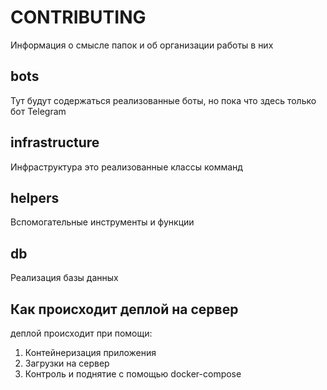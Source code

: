 # CONTRIBUTING

Информация о смысле папок и об организации работы в них

## bots

Тут будут содержаться реализованные боты, но пока что здесь только бот Telegram

## infrastructure

Инфраструктура это реализованные классы комманд

## helpers

Вспомогательные инструменты и функции

## db

Реализация базы данных

## Как происходит деплой на сервер

деплой происходит при помощи:

1. Контейнеризация приложения
2. Загрузки на сервер
3. Контроль и поднятие с помощью docker-compose
